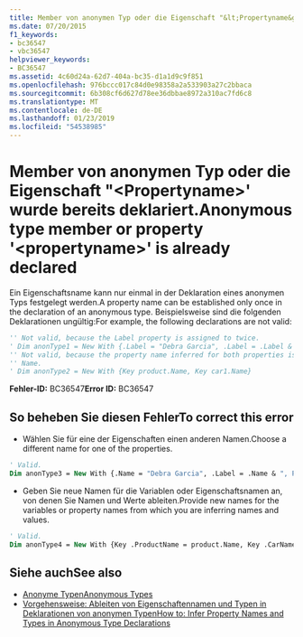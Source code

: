 ```yaml
---
title: Member von anonymen Typ oder die Eigenschaft "&lt;Propertyname&gt;' wurde bereits deklariert.
ms.date: 07/20/2015
f1_keywords:
- bc36547
- vbc36547
helpviewer_keywords:
- BC36547
ms.assetid: 4c60d24a-62d7-404a-bc35-d1a1d9c9f851
ms.openlocfilehash: 976bccc017c84d0e98358a2a533903a27c2bbaca
ms.sourcegitcommit: 6b308cf6d627d78ee36dbbae8972a310ac7fd6c8
ms.translationtype: MT
ms.contentlocale: de-DE
ms.lasthandoff: 01/23/2019
ms.locfileid: "54538985"
---
```

# <a name="anonymous-type-member-or-property-ltpropertynamegt-is-already-declared"></a><span data-ttu-id="9bfb2-102">Member von anonymen Typ oder die Eigenschaft "&lt;Propertyname&gt;' wurde bereits deklariert.</span><span class="sxs-lookup"><span data-stu-id="9bfb2-102">Anonymous type member or property '&lt;propertyname&gt;' is already declared</span></span>
<span data-ttu-id="9bfb2-103">Ein Eigenschaftsname kann nur einmal in der Deklaration eines anonymen Typs festgelegt werden.</span><span class="sxs-lookup"><span data-stu-id="9bfb2-103">A property name can be established only once in the declaration of an anonymous type.</span></span> <span data-ttu-id="9bfb2-104">Beispielsweise sind die folgenden Deklarationen ungültig:</span><span class="sxs-lookup"><span data-stu-id="9bfb2-104">For example, the following declarations are not valid:</span></span>  
  
```vb  
'' Not valid, because the Label property is assigned to twice.  
' Dim anonType1 = New With {.Label = "Debra Garcia", .Label = .Label & ", President"}  
'' Not valid, because the property name inferred for both properties is  
'' Name.  
' Dim anonType2 = New With {Key product.Name, Key car1.Name}  
```  
  
 <span data-ttu-id="9bfb2-105">**Fehler-ID:** BC36547</span><span class="sxs-lookup"><span data-stu-id="9bfb2-105">**Error ID:** BC36547</span></span>  
  
## <a name="to-correct-this-error"></a><span data-ttu-id="9bfb2-106">So beheben Sie diesen Fehler</span><span class="sxs-lookup"><span data-stu-id="9bfb2-106">To correct this error</span></span>  
  
-   <span data-ttu-id="9bfb2-107">Wählen Sie für eine der Eigenschaften einen anderen Namen.</span><span class="sxs-lookup"><span data-stu-id="9bfb2-107">Choose a different name for one of the properties.</span></span>  
  
```vb  
' Valid.  
Dim anonType3 = New With {.Name = "Debra Garcia", .Label = .Name & ", President"}  
```  
  
-   <span data-ttu-id="9bfb2-108">Geben Sie neue Namen für die Variablen oder Eigenschaftsnamen an, von denen Sie Namen und Werte ableiten.</span><span class="sxs-lookup"><span data-stu-id="9bfb2-108">Provide new names for the variables or property names from which you are inferring names and values.</span></span>  
  
```vb  
' Valid.  
Dim anonType4 = New With {Key .ProductName = product.Name, Key .CarName = car1.Name}  
```  
  
## <a name="see-also"></a><span data-ttu-id="9bfb2-109">Siehe auch</span><span class="sxs-lookup"><span data-stu-id="9bfb2-109">See also</span></span>
- [<span data-ttu-id="9bfb2-110">Anonyme Typen</span><span class="sxs-lookup"><span data-stu-id="9bfb2-110">Anonymous Types</span></span>](../../visual-basic/programming-guide/language-features/objects-and-classes/anonymous-types.md)
- [<span data-ttu-id="9bfb2-111">Vorgehensweise: Ableiten von Eigenschaftennamen und Typen in Deklarationen von anonymen Typen</span><span class="sxs-lookup"><span data-stu-id="9bfb2-111">How to: Infer Property Names and Types in Anonymous Type Declarations</span></span>](../../visual-basic/programming-guide/language-features/objects-and-classes/how-to-infer-property-names-and-types-in-anonymous-type-declarations.md)
